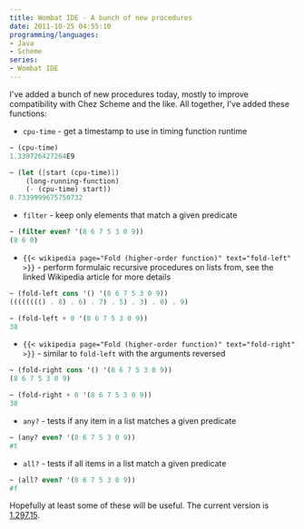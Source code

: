 ```yaml
---
title: Wombat IDE - A bunch of new procedures
date: 2011-10-25 04:55:10
programming/languages:
- Java
- Scheme
series:
- Wombat IDE
---
```

I've added a bunch of new procedures today, mostly to improve compatibility with Chez Scheme and the like. All together, I've added these functions:

* `cpu-time` - get a timestamp to use in timing function runtime


<!--more-->

```scheme
~ (cpu-time)
1.339726427264E9

~ (let ([start (cpu-time)])
    (long-running-function)
    (- (cpu-time) start))
0.7339999675750732
```


* `filter` - keep only elements that match a given predicate


```scheme
~ (filter even? '(8 6 7 5 3 0 9))
(8 6 0)
```


* `{{< wikipedia page="Fold (higher-order function)" text="fold-left" >}}` - perform formulaic recursive procedures on lists from, see the linked Wikipedia article for more details


```scheme
~ (fold-left cons '() '(8 6 7 5 3 0 9))
(((((((() . 8) . 6) . 7) . 5) . 3) . 0) . 9)

~ (fold-left + 0 '(8 6 7 5 3 0 9))
38
```


* `{{< wikipedia page="Fold (higher-order function)" text="fold-right" >}}` - similar to `fold-left` with the arguments reversed


```scheme
~ (fold-right cons '() '(8 6 7 5 3 0 9))
(8 6 7 5 3 0 9)

~ (fold-right + 0 '(8 6 7 5 3 0 9))
38
```


* `any?` - tests if any item in a list matches a given predicate


```scheme
~ (any? even? '(8 6 7 5 3 0 9))
#t
```


* `all?` - tests if all items in a list match a given predicate


```scheme
~ (all? even? '(8 6 7 5 3 0 9))
#f
```

Hopefully at least some of these will be useful. The current version is <a title="Wombat Download Page" href="http://www.cs.indiana.edu/cgi-pub/c211/wombat/">1.297.15</a>.
